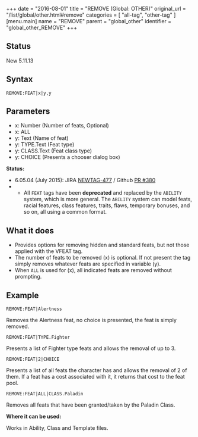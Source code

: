 +++
date = "2016-08-01"
title = "REMOVE (Global: OTHER)"
original_url = "/list/global/other.html#remove"
categories = [ "all-tag", "other-tag" ]
[menu.main]
    name = "REMOVE"
    parent = "global_other"
    identifier = "global_other_REMOVE"
+++

## Status

New 5.11.13

## Syntax

`REMOVE:FEAT|x|y,y`

## Parameters

-   x: Number (Number of feats, Optional)
-   x: ALL
-   y: Text (Name of feat)
-   y: TYPE.Text (Feat type)
-   y: CLASS.Text (Feat class type)
-   y: CHOICE (Presents a chooser dialog box)



<span id="remove"></span>

**Status:**

-   6.05.04 (July 2015): JIRA
    [NEWTAG-477](http://jira.pcgen.org/browse/NEWTAG-477) / Github [PR
    \#380](https://github.com/PCGen/pcgen/pull/380)
-   -   All `FEAT` tags have been **deprecated** and replaced by the
        `ABILITY` system, which is more general. The `ABILITY` system
        can model feats, racial features, class features, traits, flaws,
        temporary bonuses, and so on, all using a common format.

What it does
------------

-   Provides options for removing hidden and standard feats, but not
    those applied with the VFEAT tag.
-   The number of feats to be removed (x) is optional. If not present
    the tag simply removes whatever feats are specified in variable (y).
-   When `ALL` is used for (x), all indicated feats are removed
    without prompting.

Example
-------

`REMOVE:FEAT|Alertness`

Removes the Alertness feat, no choice is presented, the feat is simply
removed.

`REMOVE:FEAT|TYPE.Fighter`

Presents a list of Fighter type feats and allows the removal of up to 3.

`REMOVE:FEAT|2|CHOICE`

Presents a list of all feats the character has and allows the removal of
2 of them. If a feat has a cost associated with it, it returns that cost
to the feat pool.

`REMOVE:FEAT|ALL|CLASS.Paladin`

Removes all feats that have been granted/taken by the Paladin Class.

**Where it can be used:**

Works in Ability, Class and Template files.

